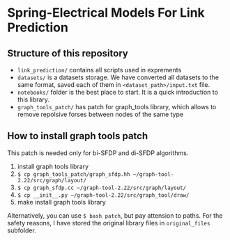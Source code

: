 # Spring-Electrical Models For Link Prediction

## Structure of this repository
- `link_prediction/` contains all scripts used in exprements
- `datasets/` is a datasets storage. We have converted all datasets to the same format, saved each of them in `<dataset_path>/input.txt` file.
- `notebooks/` folder is the best place to start. It is a quick introduction to this library.
- `graph_tools_patch/` has patch for graph_tools library, which allows to remove repolsive forses between nodes of the same type

## How to install graph tools patch

This patch is needed only for bi-SFDP and di-SFDP algorithms. 

1. install graph tools library
2. `$ cp graph_tools_patch/graph_sfdp.hh ~/graph-tool-2.22/src/graph/layout/`
3. `$ cp graph_sfdp.cc ~/graph-tool-2.22/src/graph/layout/`
4. `$ cp __init__.py ~/graph-tool-2.22/src/graph_tool/draw/`
5. make install graph tools library

Alternatively, you can use `$ bash patch`, but pay attension to paths. For the safety reasons, I have stored the original library files in `original_files` subfolder.





